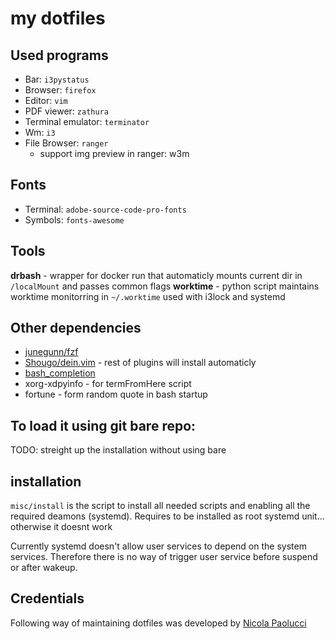 # my dotfiles

## Used programs

* Bar: ```i3pystatus```
* Browser: ```firefox```
* Editor: ```vim```
* PDF viewer: ```zathura```
* Terminal emulator: ```terminator```
* Wm: ```i3```
* File Browser: `ranger`
    * support img preview in ranger: w3m

## Fonts

* Terminal: ```adobe-source-code-pro-fonts```
* Symbols: ```fonts-awesome```

## Tools
**drbash** - wrapper for docker run that automaticly mounts current dir in `/localMount` and passes common flags
**worktime** - python script maintains worktime monitorring in `~/.worktime` used with i3lock and systemd

## Other dependencies

* [junegunn/fzf](https://github.com/junegunn/fzf)
* [Shougo/dein.vim](https://github.com/Shougo/dein.vim) - rest of plugins will install automaticly
* [bash_completion](https://github.com/scop/bash_completion)
* xorg-xdpyinfo - for termFromHere script
* fortune - form random quote in bash startup


## To load it using git bare repo:

TODO: streight up the installation without using bare

## installation

`misc/install` is the script to install all needed scripts and enabling all the required deamons (systemd). Requires to be installed as root systemd unit... otherwise it doesnt work

Currently systemd doesn't allow user services to depend on the system services. Therefore there is no way of trigger user service before suspend or after wakeup.

## Credentials
Following way of maintaining dotfiles was developed by [Nicola Paolucci](https://developer.atlassian.com/blog/2016/02/best-way-to-store-dotfiles-git-bare-repo/)
